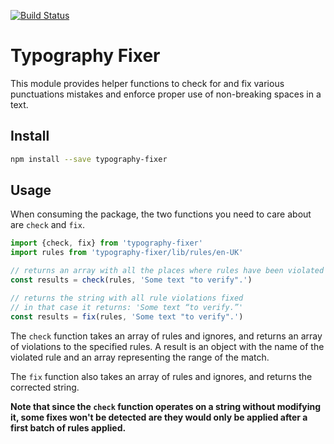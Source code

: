 [![Build Status](https://travis-ci.org/abe33/typography-fixer.svg)](https://travis-ci.org/abe33/typography-fixer)

# Typography Fixer

This module provides helper functions to check for and fix various punctuations mistakes and enforce proper use of non-breaking spaces in a text.

## Install

```bash
npm install --save typography-fixer
```

## Usage

When consuming the package, the two functions you need to care about are `check` and `fix`.

```js
import {check, fix} from 'typography-fixer'
import rules from 'typography-fixer/lib/rules/en-UK'

// returns an array with all the places where rules have been violated
const results = check(rules, 'Some text "to verify".')

// returns the string with all rule violations fixed
// in that case it returns: 'Some text “to verify.”'
const results = fix(rules, 'Some text "to verify".')
```

The `check` function takes an array of rules and ignores, and returns an array of violations to the specified rules. A result is an object with the name of the violated rule and an array representing the range of the match.

The `fix` function also takes an array of rules and ignores, and returns the corrected string.

**Note that since the `check` function operates on a string without modifying it, some fixes won't be detected are they would only be applied after a first batch of rules applied.**
